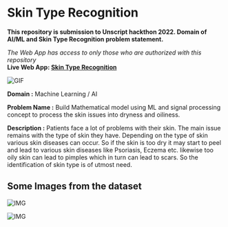 # Skin Type Recognition

**This repository is submission to Unscript hackthon 2022. Domain of AI/ML and Skin Type Recognition problem statement.** <br>

*The Web App has access to only those who are authorized with this repository* <br>
**Live Web App: [Skin Type Recognition](https://share.streamlit.io/hrushi11/real-time-skin-type-detection/main/app.py)**

![GIF](https://github.com/Hrushi11/UNS_50_Convo-Neurons/blob/main/assets/skin-detection.gif?raw=true)

**Domain :** Machine Learning / AI

**Problem Name :** Build Mathematical model using ML and signal processing concept to process the skin issues into dryness and oiliness.

**Description :** Patients face a lot of problems with their skin. The main issue remains with the type of skin they have. 
Depending on the type of skin various skin diseases can occur. So if the skin is too dry it may start to peel and lead to various skin diseases like 
Psoriasis, Eczema etc. likewise too oily skin can lead to pimples which in turn can lead to scars. So the identification of skin type is of utmost need.

## Some Images from the dataset

![IMG](https://github.com/Hrushi11/UNS_50_Convo-Neurons/blob/main/assets/oily_skin_pres.png?raw=true)

![IMG](https://github.com/Hrushi11/UNS_50_Convo-Neurons/blob/main/assets/dry_skin_pres.png?raw=true)

